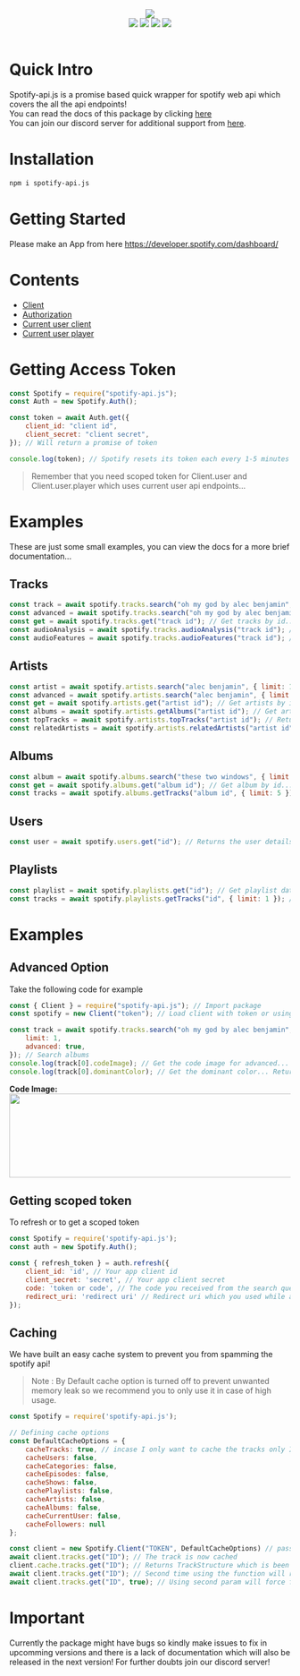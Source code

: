 <div align="center">
  <img src="https://media.discordapp.net/attachments/736466510888960020/760853915876327464/Sa.png?width=718&height=275"><br>
  <div>
    <a href="https://spotify-api.js.org"><img src="https://img.shields.io/badge/READ-DOCS-orange?style=for-the-badge"></a>
    <a href="https://github.com/spotify-api/spotify-api.js/"><img src="https://img.shields.io/github/repo-size/spotify-api/spotify-api.js?label=Size&style=for-the-badge"></a>
    <a href="https://www.npmjs.com/package/spotify-api.js"><img src="https://img.shields.io/npm/v/spotify-api.js?label=Version&style=for-the-badge"></a>
    <a href="https://discord.gg/FrduEZd"><img src="https://img.shields.io/discord/736099894963601438?label=Discord&style=for-the-badge"></a>
  </div><br>
</div>

# Quick Intro

Spotify-api.js is a promise based quick wrapper for spotify web api which covers the all the api endpoints!<br/>
You can read the docs of this package by clicking [here](https://spotify-api.js.org)<br/>
You can join our discord server for additional support from [here](https://discord.gg/FrduEZd).

# Installation

```bash
npm i spotify-api.js
```

# Getting Started

Please make an App from here https://developer.spotify.com/dashboard/

# Contents

- [Client](https://spotify-api.js.org/#/docs/class/Client)
- [Authorization](https://spotify-api.js.org/#/docs/class/Auth)
- [Current user client](https://spotify-api.js.org/#/docs/class/UserClient)
- [Current user player](https://spotify-api.js.org/#/docs/class/UserPlayer)

# Getting Access Token

```js
const Spotify = require("spotify-api.js");
const Auth = new Spotify.Auth();

const token = await Auth.get({
    client_id: "client id",
    client_secret: "client secret",
}); // Will return a promise of token 

console.log(token); // Spotify resets its token each every 1-5 minutes to prevent api spam!
```

> Remember that you need scoped token for Client.user and Client.user.player which uses current user api endpoints...

# Examples

These are just some small examples, you can view the docs for a more brief documentation...

## Tracks

```js
const track = await spotify.tracks.search("oh my god by alec benjamin", { limit: 1 }); // Searches for the track and limit will be 20 by default
const advanced = await spotify.tracks.search("oh my god by alec benjamin", { limit: 1, advanced: true, }); // Same but this will return a `codeImage` and `dominantColor` key with it!
const get = await spotify.tracks.get("track id"); // Get tracks by id...
const audioAnalysis = await spotify.tracks.audioAnalysis("track id"); // Get audio analysis of the track
const audioFeatures = await spotify.tracks.audioFeatures("track id"); // Get audio features of the track
```

## Artists

```js
const artist = await spotify.artists.search("alec benjamin", { limit: 1 }); // Searches for the artist with a default limit as 1...
const advanced = await spotify.artists.search("alec benjamin", { limit: 1, advanced: true, }); // Returns a `dominantColor` and `codeImage` key with the response../
const get = await spotify.artists.get("artist id"); // Get artists by id. Has advanced option too...
const albums = await spotify.artists.getAlbums("artist id"); // Get artist albums by id. Has advanced and limit option too...
const topTracks = await spotify.artists.topTracks("artist id"); // Returns top tracks of the artist. Has advanced and limit option too...
const relatedArtists = await spotify.artists.relatedArtists("artist id"); // Returns related artists. Has advanced and limit option too...
```

## Albums

```js
const album = await spotify.albums.search("these two windows", { limit: 1 }); // Searches for an album. Has advanced option too...
const get = await spotify.albums.get("album id"); // Get album by id...
const tracks = await spotify.albums.getTracks("album id", { limit: 5 }); // Get all tracks of an album. Has advanced option too...
```

## Users

```js
const user = await spotify.users.get("id"); // Returns the user details by id...
```

## Playlists

```js
const playlist = await spotify.playlists.get("id"); // Get playlist data by id
const tracks = await spotify.playlists.getTracks("id", { limit: 1 }); // Get all tracks in an album by id. Has advanced option too...
```

# Examples

## Advanced Option

Take the following code for example

```js
const { Client } = require("spotify-api.js"); // Import package
const spotify = new Client("token"); // Load client with token or using oauth

const track = await spotify.tracks.search("oh my god by alec benjamin", {
    limit: 1,
    advanced: true,
}); // Search albums
console.log(track[0].codeImage); // Get the code image for advanced...
console.log(track[0].dominantColor); // Get the dominant color... Returns { hex: string, rgb: [r, g, b, a] }
```

**Code Image:**<br/>
<img src = "https://scannables.scdn.co/uri/plain/jpeg/786a95/white/1080/spotify:track:44I5NYJ7CGEcaLOuG2zJsU" width = '600' height = "150"></img>

## Getting scoped token

To refresh or to get a scoped token

```js
const Spotify = require('spotify-api.js');
const auth = new Spotify.Auth();

const { refresh_token } = auth.refresh({
    client_id: 'id', // Your app client id
    client_secret: 'secret', // Your app client secret
    code: 'token or code', // The code you received from the search query. You can use refresh token to get new access_token also
    redirect_uri: 'redirect uri' // Redirect uri which you used while auth, which is only for verification
});
```

## Caching

We have built an easy cache system to prevent you from spamming the spotify api!

> Note : By Default cache option is turned off to prevent unwanted memory leak so we recommend you to only use it in case of high usage.

```js
const Spotify = require('spotify-api.js');

// Defining cache options
const DefaultCacheOptions = {
    cacheTracks: true, // incase I only want to cache the tracks only I will this to true
    cacheUsers: false,
    cacheCategories: false,
    cacheEpisodes: false,
    cacheShows: false,
    cachePlaylists: false,
    cacheArtists: false,
    cacheAlbums: false,
    cacheCurrentUser: false,
    cacheFollowers: null
};

const client = new Spotify.Client("TOKEN", DefaultCacheOptions) // passing the cache options
await client.tracks.get("ID"); // The track is now cached
client.cache.tracks.get("ID"); // Returns TrackStructure which is been fetched previously else will return null
await client.tracks.get("ID"); // Second time using the function will return cache one
await client.tracks.get("ID", true); // Using second param will force fetch instead of searching cache!
```

# Important

Currently the package might have bugs so kindly make issues to fix in upcomming versions and there is a lack of documentation which will also be released in the next version! For further doubts join our discord server!